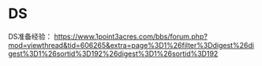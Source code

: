 # DS
DS准备经验：
https://www.1point3acres.com/bbs/forum.php?mod=viewthread&tid=606265&extra=page%3D1%26filter%3Ddigest%26digest%3D1%26sortid%3D192%26digest%3D1%26sortid%3D192
